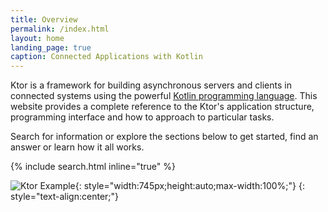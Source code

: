 ```yaml
---
title: Overview
permalink: /index.html
layout: home
landing_page: true
caption: Connected Applications with Kotlin
---
```


Ktor is a framework for building asynchronous servers and clients in connected systems using the powerful [Kotlin programming language](https://kotlinlang.org). 
This website provides a complete reference to the Ktor's application structure, programming interface and how to approach to particular tasks.

Search for information or explore the sections below to get started, find an answer or learn how it all works.

{% include search.html inline="true" %} 

![Ktor Example](/pages/what-is-ktor-shadow.png){: style="width:745px;height:auto;max-width:100%;"}
{: style="text-align:center;"}
